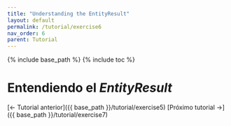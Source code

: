 ```yaml
---
title: "Understanding the EntityResult"
layout: default
permalink: /tutorial/exercise6
nav_order: 6
parent: Tutorial
---
```


{% include base_path %}
{% include toc %}

# Entendiendo el *EntityResult*

[← Tutorial anterior]({{ base_path }}/tutorial/exercise5)
[Próximo tutorial →]({{ base_path }}/tutorial/exercise7)